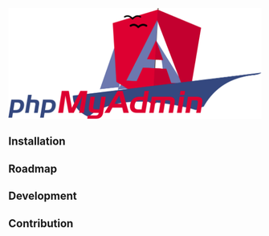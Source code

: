 [![Alt text](https://raw.githubusercontent.com/renzvos/angular-phpmyadmin/main/branding/logowide/svg%20export.svg)](https://renzvos.com/angular-phpmyadmin)

## Installation
## Roadmap
## Development
## Contribution

